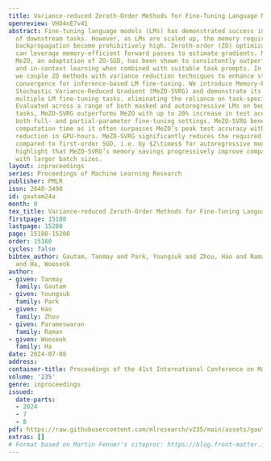 ```yaml
---
title: Variance-reduced Zeroth-Order Methods for Fine-Tuning Language Models
openreview: VHO4nE7v41
abstract: Fine-tuning language models (LMs) has demonstrated success in a wide array
  of downstream tasks. However, as LMs are scaled up, the memory requirements for
  backpropagation become prohibitively high. Zeroth-order (ZO) optimization methods
  can leverage memory-efficient forward passes to estimate gradients. More recently,
  MeZO, an adaptation of ZO-SGD, has been shown to consistently outperform zero-shot
  and in-context learning when combined with suitable task prompts. In this work,
  we couple ZO methods with variance reduction techniques to enhance stability and
  convergence for inference-based LM fine-tuning. We introduce Memory-Efficient Zeroth-Order
  Stochastic Variance-Reduced Gradient (MeZO-SVRG) and demonstrate its efficacy across
  multiple LM fine-tuning tasks, eliminating the reliance on task-specific prompts.
  Evaluated across a range of both masked and autoregressive LMs on benchmark GLUE
  tasks, MeZO-SVRG outperforms MeZO with up to 20% increase in test accuracies in
  both full- and partial-parameter fine-tuning settings. MeZO-SVRG benefits from reduced
  computation time as it often surpasses MeZO’s peak test accuracy with a $2\times$
  reduction in GPU-hours. MeZO-SVRG significantly reduces the required memory footprint
  compared to first-order SGD, i.e. by $2\times$ for autoregressive models. Our experiments
  highlight that MeZO-SVRG’s memory savings progressively improve compared to SGD
  with larger batch sizes.
layout: inproceedings
series: Proceedings of Machine Learning Research
publisher: PMLR
issn: 2640-3498
id: gautam24a
month: 0
tex_title: Variance-reduced Zeroth-Order Methods for Fine-Tuning Language Models
firstpage: 15180
lastpage: 15208
page: 15180-15208
order: 15180
cycles: false
bibtex_author: Gautam, Tanmay and Park, Youngsuk and Zhou, Hao and Raman, Parameswaran
  and Ha, Wooseok
author:
- given: Tanmay
  family: Gautam
- given: Youngsuk
  family: Park
- given: Hao
  family: Zhou
- given: Parameswaran
  family: Raman
- given: Wooseok
  family: Ha
date: 2024-07-08
address:
container-title: Proceedings of the 41st International Conference on Machine Learning
volume: '235'
genre: inproceedings
issued:
  date-parts:
  - 2024
  - 7
  - 8
pdf: https://raw.githubusercontent.com/mlresearch/v235/main/assets/gautam24a/gautam24a.pdf
extras: []
# Format based on Martin Fenner's citeproc: https://blog.front-matter.io/posts/citeproc-yaml-for-bibliographies/
---
```

